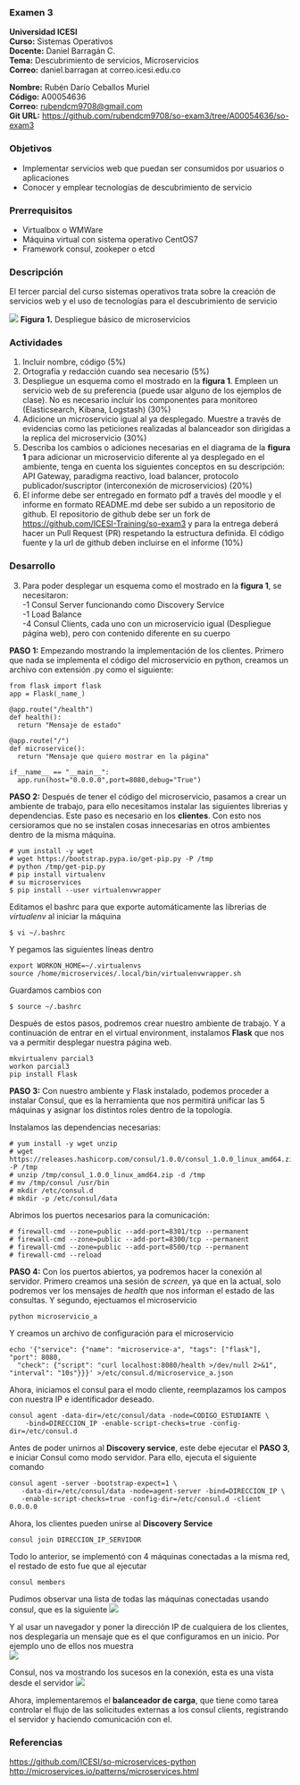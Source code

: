 ### Examen 3
**Universidad ICESI**  
**Curso:** Sistemas Operativos  
**Docente:** Daniel Barragán C.  
**Tema:** Descubrimiento de servicios, Microservicios  
**Correo:** daniel.barragan at correo.icesi.edu.co

**Nombre:** Rubén Darío Ceballos Muriel  
**Código:** A00054636  
**Correo:** rubendcm9708@gmail.com  
**Git URL:** https://github.com/rubendcm9708/so-exam3/tree/A00054636/so-exam3  

### Objetivos
* Implementar servicios web que puedan ser consumidos por usuarios o aplicaciones
* Conocer y emplear tecnologías de descubrimiento de servicio

### Prerrequisitos
* Virtualbox o WMWare
* Máquina virtual con sistema operativo CentOS7
* Framework consul, zookeper o etcd

### Descripción
El tercer parcial del curso sistemas operativos trata sobre la creación de servicios web y el uso de tecnologías para el descubrimiento de servicio

![][1]
**Figura 1.** Despliegue básico de microservicios

### Actividades
1. Incluir nombre, código (5%)
2. Ortografía y redacción cuando sea necesario (5%)
3. Despliegue un esquema como el mostrado en la **figura 1**. Empleen un servicio web de su preferencia (puede usar alguno de los ejemplos de clase). No es necesario incluir los componentes para monitoreo (Elasticsearch, Kibana, Logstash) (30%)
4. Adicione un microservicio igual al ya desplegado. Muestre a través de evidencias como las peticiones realizadas al balanceador son dirigidas a la replica del microservicio (30%)
5. Describa los cambios o adiciones necesarias en el diagrama de la **figura 1** para adicionar un microservicio diferente al ya desplegado en el ambiente, tenga en cuenta los siguientes conceptos en su descripción: API Gateway, paradigma reactivo, load balancer, protocolo publicador/suscriptor (interconexión de microservicios) (20%)
6. El informe debe ser entregado en formato pdf a través del moodle y el informe en formato README.md debe ser subido a un repositorio de github. El repositorio de github debe ser un fork de https://github.com/ICESI-Training/so-exam3 y para la entrega deberá hacer un Pull Request (PR) respetando la estructura definida. El código fuente y la url de github deben incluirse en el informe (10%)  

### Desarrollo  
3. Para poder desplegar un esquema como el mostrado en la **figura 1**, se necesitaron:  
  -1 Consul Server funcionando como Discovery Service  
  -1 Load Balance  
  -4 Consul Clients, cada uno con un microservicio igual (Despliegue página web), pero con contenido diferente en su cuerpo  
 
**PASO 1:** Empezando mostrando la implementación de los clientes. Primero que nada se implementa el código del microservicio en python, creamos un archivo con extensión .py como el siguiente:
 
```
from flask import flask
app = Flask(_name_)

@app.route("/health")
def health():
  return "Mensaje de estado"
  
@app.route("/")
def microservice():
  return "Mensaje que quiero mostrar en la página"

if__name__ == "__main__":
  app.run(host="0.0.0.0",port=8080,debug="True")
```
**PASO 2:** Después de tener el código del microservicio, pasamos a crear un ambiente de trabajo, para ello necesitamos instalar las siguientes librerias y dependencias. Este paso es necesario en los **clientes**. Con esto nos cersioramos que no se instalen cosas innecesarias en otros ambientes dentro de la misma máquina.

```
# yum install -y wget
# wget https://bootstrap.pypa.io/get-pip.py -P /tmp
# python /tmp/get-pip.py
# pip install virtualenv
# su microservices
$ pip install --user virtualenvwrapper
``` 

Editamos el bashrc para que exporte automáticamente las librerias de *virtualenv* al iniciar la máquina
``` 
$ vi ~/.bashrc
``` 
Y pegamos las siguientes líneas dentro
``` 
export WORKON_HOME=~/.virtualenvs
source /home/microservices/.local/bin/virtualenvwrapper.sh
``` 
Guardamos cambios con
``` 
$ source ~/.bashrc
``` 

Después de estos pasos, podremos crear nuestro ambiente de trabajo. Y a continuación de entrar en el virtual environment, instalamos **Flask** que nos va a permitir desplegar nuestra página web.  

``` 
mkvirtualenv parcial3
workon parcial3
pip install Flask
``` 
**PASO 3:** Con nuestro ambiente y Flask instalado, podemos proceder a instalar Consul, que es la herramienta que nos permitirá unificar las 5 máquinas y asignar los distintos roles dentro de la topología.

Instalamos las dependencias necesarias:
``` 
# yum install -y wget unzip
# wget https://releases.hashicorp.com/consul/1.0.0/consul_1.0.0_linux_amd64.zip -P /tmp
# unzip /tmp/consul_1.0.0_linux_amd64.zip -d /tmp
# mv /tmp/consul /usr/bin
# mkdir /etc/consul.d
# mkdir -p /etc/consul/data
```

Abrimos los puertos necesarios para la comunicación:
```
# firewall-cmd --zone=public --add-port=8301/tcp --permanent
# firewall-cmd --zone=public --add-port=8300/tcp --permanent
# firewall-cmd --zone=public --add-port=8500/tcp --permanent
# firewall-cmd --reload
```
**PASO 4:** Con los puertos abiertos, ya podremos hacer la conexión al servidor. Primero creamos una sesión de *screen*, ya que en la actual, solo podremos ver los mensajes de *health* que nos informan el estado de las consultas. Y segundo, ejectuamos el microservicio

```
python microservicio_a
```
Y creamos un archivo de configuración para el microservicio
```
echo '{"service": {"name": "microservice-a", "tags": ["flask"], "port": 8080,
  "check": {"script": "curl localhost:8080/health >/dev/null 2>&1", "interval": "10s"}}}' >/etc/consul.d/microservice_a.json
```
Ahora, iniciamos el consul para el modo cliente, reemplazamos los campos con nuestra IP e identificador deseado.
```
consul agent -data-dir=/etc/consul/data -node=CODIGO_ESTUDIANTE \
    -bind=DIRECCION_IP -enable-script-checks=true -config-dir=/etc/consul.d
```
Antes de poder unirnos al **Discovery service**, este debe ejecutar el **PASO 3**, e iniciar Consul como modo servidor. Para ello, ejecuta el siguiente comando
```
consul agent -server -bootstrap-expect=1 \
   -data-dir=/etc/consul/data -node=agent-server -bind=DIRECCION_IP \
   -enable-script-checks=true -config-dir=/etc/consul.d -client 0.0.0.0
```
Ahora, los clientes pueden unirse al **Discovery Service**
```
consul join DIRECCION_IP_SERVIDOR
```

Todo lo anterior, se implementó con 4 máquinas conectadas a la misma red, el restado de esto fue que al ejecutar
```
consul members
```
Pudimos observar una lista de todas las máquinas conectadas usando consul, que es la siguiente
![][2]

Y al usar un navegador y poner la dirección IP de cualquiera de los clientes, nos desplegaría un mensaje que es el que configuramos en un inicio. Por ejemplo uno de ellos nos muestra  
![][3]

Consul, nos va mostrando los sucesos en la conexión, esta es una vista desde el servidor 
![][4]  

Ahora, implementaremos el **balanceador de carga**, que tiene como tarea controlar el flujo de las solicitudes externas a los consul clients, registrando el servidor y haciendo comunicación con el. 



### Referencias
https://github.com/ICESI/so-microservices-python  
http://microservices.io/patterns/microservices.html

[1]: images/Microservices_Deployment.png
[2]: images/consul_members.PNG
[3]: images/browser_coni.PNG
[4]: images/consul_logs.PNG
